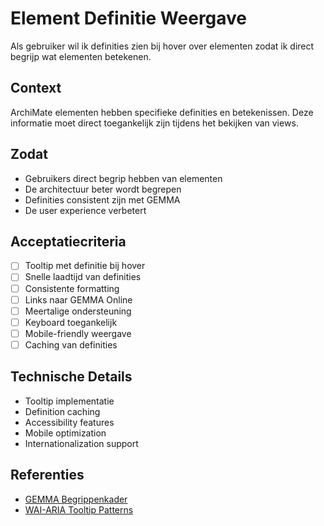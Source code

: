 # Element Definitie Weergave

Als gebruiker wil ik definities zien bij hover over elementen zodat ik direct begrijp wat elementen betekenen.

## Context
ArchiMate elementen hebben specifieke definities en betekenissen. Deze informatie moet direct toegankelijk zijn tijdens het bekijken van views.

## Zodat
- Gebruikers direct begrip hebben van elementen
- De architectuur beter wordt begrepen
- Definities consistent zijn met GEMMA
- De user experience verbetert

## Acceptatiecriteria
- [ ] Tooltip met definitie bij hover
- [ ] Snelle laadtijd van definities
- [ ] Consistente formatting
- [ ] Links naar GEMMA Online
- [ ] Meertalige ondersteuning
- [ ] Keyboard toegankelijk
- [ ] Mobile-friendly weergave
- [ ] Caching van definities

## Technische Details
- Tooltip implementatie
- Definition caching
- Accessibility features
- Mobile optimization
- Internationalization support

## Referenties
- [GEMMA Begrippenkader](https://www.gemmaonline.nl/index.php/Begrippenkader)
- [WAI-ARIA Tooltip Patterns](https://www.w3.org/WAI/ARIA/apg/patterns/tooltip/) 